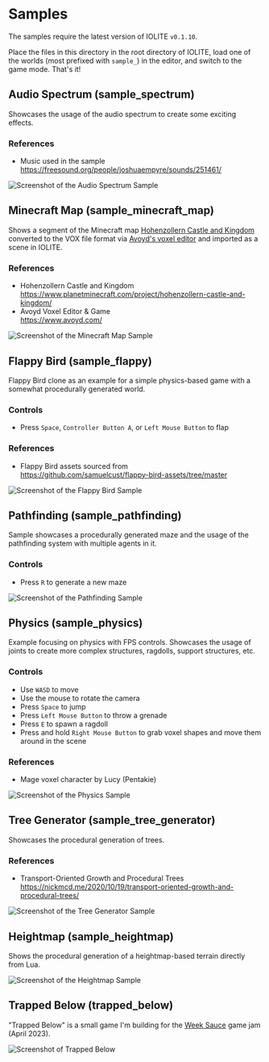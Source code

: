 # Samples

The samples require the latest version of IOLITE `v0.1.10`.

Place the files in this directory in the root directory of IOLITE, load one of the worlds (most prefixed with `sample_`) in the editor, and switch to the game mode. That's it!

## Audio Spectrum (sample_spectrum)

Showcases the usage of the audio spectrum to create some exciting effects.

### References

- Music used in the sample  
<https://freesound.org/people/joshuaempyre/sounds/251461/>

![Screenshot of the Audio Spectrum Sample](../media/samples/sample_spectrum.jpg?raw=true)

## Minecraft Map (sample_minecraft_map)

Shows a segment of the Minecraft map [Hohenzollern Castle and Kingdom](https://www.planetminecraft.com/project/hohenzollern-castle-and-kingdom/) converted to the VOX file format via [Avoyd's voxel editor](https://www.avoyd.com) and imported as a scene in IOLITE.

### References

- Hohenzollern Castle and Kingdom  
<https://www.planetminecraft.com/project/hohenzollern-castle-and-kingdom/>
- Avoyd Voxel Editor & Game  
<https://www.avoyd.com/>

![Screenshot of the Minecraft Map Sample](../media/samples/sample_minecraft_map.jpg?raw=true)

## Flappy Bird (sample_flappy)

Flappy Bird clone as an example for a simple physics-based game with a somewhat procedurally generated world.

### Controls

- Press `Space`, `Controller Button A`, or `Left Mouse Button` to flap

### References

- Flappy Bird assets sourced from  
<https://github.com/samuelcust/flappy-bird-assets/tree/master>

![Screenshot of the Flappy Bird Sample](../media/samples/sample_flappy.jpg?raw=true)

## Pathfinding (sample_pathfinding)

Sample showcases a procedurally generated maze and the usage of the pathfinding system with multiple agents in it.

### Controls

- Press `R` to generate a new maze

![Screenshot of the Pathfinding Sample](../media/samples/sample_pathfinding.jpg?raw=true)

## Physics (sample_physics)

Example focusing on physics with FPS controls. Showcases the usage of joints to create more complex structures, ragdolls, support structures, etc.

### Controls

- Use `WASD` to move
- Use the mouse to rotate the camera
- Press `Space` to jump
- Press `Left Mouse Button` to throw a grenade
- Press `E` to spawn a ragdoll
- Press and hold `Right Mouse Button` to grab voxel shapes and move them around in the scene

### References

- Mage voxel character by Lucy (Pentakie)

![Screenshot of the Physics Sample](../media/samples/sample_physics.jpg?raw=true)

## Tree Generator (sample_tree_generator)

Showcases the procedural generation of trees.

### References

- Transport-Oriented Growth and Procedural Trees  
<https://nickmcd.me/2020/10/19/transport-oriented-growth-and-procedural-trees/>

![Screenshot of the Tree Generator Sample](../media/samples/sample_tree_generator.jpg?raw=true)

## Heightmap (sample_heightmap)

Shows the procedural generation of a heightmap-based terrain directly from Lua.

![Screenshot of the Heightmap Sample](../media/samples/sample_heightmap.jpg?raw=true)

## Trapped Below (trapped_below)

"Trapped Below" is a small game I'm building for the [Week Sauce](https://weeksauce.io/) game jam (April 2023).

![Screenshot of Trapped Below](../media/samples/trapped_below.jpg?raw=true)

